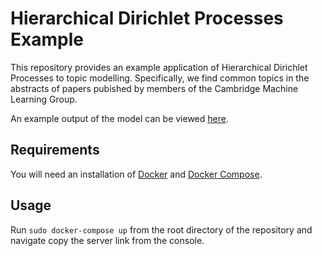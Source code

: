 # Hierarchical Dirichlet Processes Example

This repository provides an example application of Hierarchical Dirichlet Processes to topic modelling. Specifically, we find common topics in the abstracts of papers pubished by members of the Cambridge Machine Learning Group.

An example output of the model can be viewed [here](https://thargreaves.github.io/hdp-example/index.html).

## Requirements

You will need an installation of [Docker](https://docs.docker.com/get-docker/) and [Docker Compose](https://docs.docker.com/compose/install/).

## Usage

Run `sudo docker-compose up` from the root directory of the repository and navigate copy the server link from the console.
